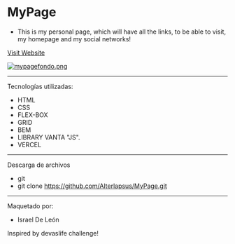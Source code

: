 # MyPage 

- This is my personal page, which will have all the links, to be able to visit, my homepage and my social networks!
  
  
 
<a href="https://my-page-profile.vercel.app"  target="_blank">Visit Website </a> 

[![mypagefondo.png](https://i.postimg.cc/3NtG7719/mypagefondo.png)](https://postimg.cc/H87n4qf7)
 
 
---  

Tecnologías utilizadas:  

- HTML 
- CSS
- FLEX-BOX  
- GRID
- BEM
- LIBRARY VANTA "JS".  
- VERCEL  

--- 

Descarga de archivos 

- git 
- git clone https://github.com/Alterlapsus/MyPage.git
 

---

Maquetado por: 

- Israel De León  

Inspired by devaslife challenge!
